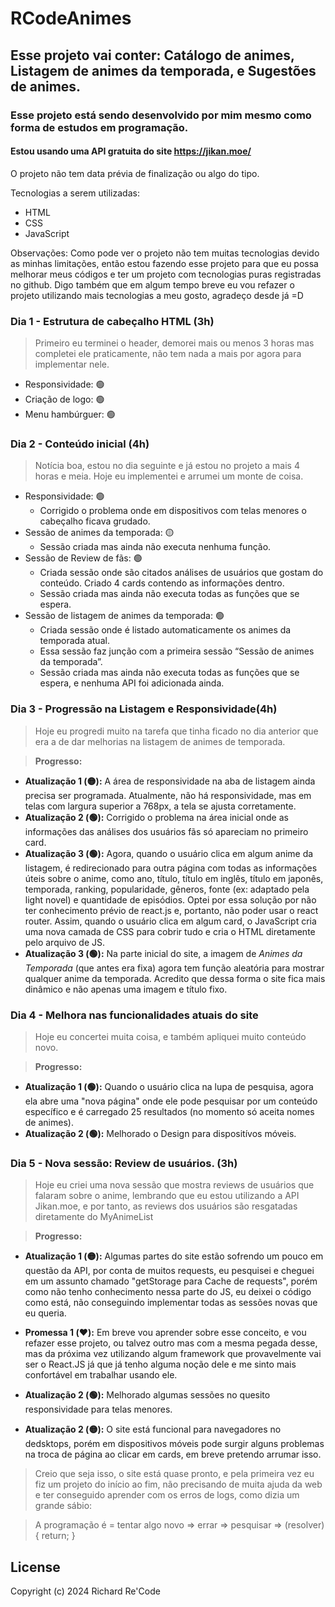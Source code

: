 # RCodeAnimes

## Esse projeto vai conter: Catálogo de animes, Listagem de animes da temporada, e Sugestões de animes.

### Esse projeto está sendo desenvolvido por mim mesmo como forma de estudos em programação.

#### Estou usando uma API gratuita do site https://jikan.moe/

O projeto não tem data prévia de finalização ou algo do tipo.

Tecnologias a serem utilizadas:
- HTML
- CSS
- JavaScript

Observações: Como pode ver o projeto não tem muitas tecnologias devido as minhas limitações, então estou fazendo esse projeto para que eu possa melhorar meus códigos e ter um projeto com tecnologias puras registradas no github. Digo também que em algum tempo breve eu vou refazer o projeto utilizando mais tecnologias a meu gosto, agradeço desde já =D

### Dia 1 - Estrutura de cabeçalho HTML (3h)
>  Primeiro eu terminei o header, demorei mais ou menos 3 horas mas completei ele praticamente, não tem nada a mais por agora para implementar nele.
 - Responsividade: 🟢 
 - Criação de logo: 🟢
 - Menu hambúrguer: 🟢

### Dia 2 - Conteúdo inicial (4h)
> Notícia boa, estou no dia seguinte e já estou no projeto a mais 4 horas e meia. 
> Hoje eu implementei e arrumei um monte de coisa.

 - Responsividade: 🟢
    - Corrigido o problema onde em dispositivos com telas menores o cabeçalho ficava grudado.
 - Sessão de animes da temporada: 🟡
    - Sessão criada mas ainda não executa nenhuma função.
 - Sessão de Review de fãs: 🟢
    - Criada sessão onde são citados análises de usuários que gostam do conteúdo. Criado 4 cards contendo as informações dentro.
    - Sessão criada mas ainda não executa todas as funções que se espera.
 - Sessão de listagem de animes da temporada: 🟢
    - Criada sessão onde é listado automaticamente os animes da temporada atual.
    - Essa sessão faz junção com a primeira sessão “Sessão de animes da temporada”.
    - Sessão criada mas ainda não executa todas as funções que se espera, e nenhuma API foi adicionada ainda.

### Dia 3 - Progressão na Listagem e Responsividade(4h)
> Hoje eu progredi muito na tarefa que tinha ficado no dia anterior que era a de dar melhorias na listagem de animes de temporada.

> **Progresso:**

- **Atualização 1 (🟡):** A área de responsividade na aba de listagem ainda precisa ser programada. Atualmente, não há responsividade, mas em telas com largura superior a 768px, a tela se ajusta corretamente.
- **Atualização 2 (🟢):** Corrigido o problema na área inicial onde as informações das análises dos usuários fãs só apareciam no primeiro card.
- **Atualização 3 (🟢):** Agora, quando o usuário clica em algum anime da listagem, é redirecionado para outra página com todas as informações úteis sobre o anime, como ano, título, título em inglês, título em japonês, temporada, ranking, popularidade, gêneros, fonte (ex: adaptado pela light novel) e quantidade de episódios. Optei por essa solução por não ter conhecimento prévio de react.js e, portanto, não poder usar o react router. Assim, quando o usuário clica em algum card, o JavaScript cria uma nova camada de CSS para cobrir tudo e cria o HTML diretamente pelo arquivo de JS.
- **Atualização 3 (🟢):** Na parte inicial do site, a imagem de *Animes da Temporada* (que antes era fixa) agora tem função aleatória para mostrar qualquer anime da temporada. Acredito que dessa forma o site fica mais dinâmico e não apenas uma imagem e título fixo.

### Dia 4 - Melhora nas funcionalidades atuais do site
> Hoje eu concertei muita coisa, e também apliquei muito conteúdo novo.

> **Progresso:**

- **Atualização 1 (🟢):** Quando o usuário clica na lupa de pesquisa, agora ela abre uma "nova página" onde ele pode pesquisar por um conteúdo específico e é carregado 25 resultados (no momento só aceita nomes de animes).
- **Atualização 2 (🟢):** Melhorado o Design para dispositívos móveis.

### Dia 5 - Nova sessão: Review de usuários. (3h)
> Hoje eu criei uma nova sessão que mostra reviews de usuários que falaram sobre o anime, lembrando que eu estou utilizando a API Jikan.moe, e por tanto, as reviews dos usuários são resgatadas diretamente do MyAnimeList

> **Progresso:**

- **Atualização 1 (🟡):** Algumas partes do site estão sofrendo um pouco em questão da API, por conta de muitos requests, eu pesquisei e cheguei em um assunto chamado "getStorage para Cache de requests", porém como não tenho conhecimento nessa parte do JS, eu deixei o código como está, não conseguindo implementar todas as sessões novas que eu queria.
- **Promessa 1 (❤️):** Em breve vou aprender sobre esse conceito, e vou refazer esse projeto, ou talvez outro mas com a mesma pegada desse, mas da próxima vez utilizando algum framework que provavelmente vai ser o React.JS já que já tenho alguma noção dele e me sinto mais confortável em trabalhar usando ele.
- **Atualização 2 (🟢):** Melhorado algumas sessões no quesito responsividade para telas menores.

- **Atualização 2 (🟡):** O site está funcional para navegadores no dedsktops, porém em dispositivos móveis pode surgir alguns problemas na troca de página ao clicar em cards, em breve pretendo arrumar isso.

> Creio que seja isso, o site está quase pronto, e pela primeira vez eu fiz um projeto do início ao fim, não precisando de muita ajuda da web e ter conseguido aprender com os erros de logs, como dizia um grande sábio:

> A programação é = tentar algo novo => errar => pesquisar => (resolver) { return; }

## License
Copyright (c) 2024 Richard Re'Code
